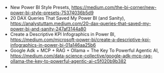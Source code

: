 

- New Power BI Style Presets, https://medium.com/the-bi-corner/new-power-bi-style-presets-75374036b5d9
- 20 DAX Queries That Saved My Power BI (and Sanity), https://analystuttam.medium.com/20-dax-queries-that-saved-my-power-bi-and-sanity-247af3144a80
- Create a Descriptive KPI Infographics in Power BI, https://medium.com/microsoft-power-bi/create-a-descriptive-kpi-infographics-in-power-bi-01a146aa25b6
- Google Adk + MCP + RAG + Ollama = The Key To Powerful Agentic AI, https://medium.com/data-science-collective/google-adk-mcp-rag-ollama-the-key-to-powerful-agentic-ai-c5f020b9b382
- 

